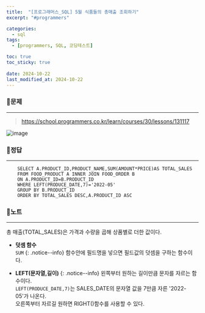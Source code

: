 ```yaml
---
title:  "[프로그래머스_SQL] 5월 식품들의 총매출 조회하기"
excerpt: "#programmers"

categories:
  - sql
tags:
  - [programmers, SQL, 코딩테스트]

toc: true
toc_sticky: true
 
date: 2024-10-22
last_modified_at: 2024-10-22
---
```


### 📜문제
-----
> <https://school.programmers.co.kr/learn/courses/30/lessons/131117>

![image](https://github.com/user-attachments/assets/a8a0b1ed-f08b-482f-85bc-5c82fe320133)
    
    
### 📜정답
-----
```
    SELECT A.PRODUCT_ID,PRODUCT_NAME,SUM(AMOUNT*PRICE)AS TOTAL_SALES 
    FROM FOOD_PRODUCT A INNER JOIN FOOD_ORDER B
    ON A.PRODUCT_ID=B.PRODUCT_ID
    WHERE LEFT(PRODUCE_DATE,7)='2022-05'
    GROUP BY B.PRODUCT_ID
    ORDER BY TOTAL_SALES DESC,A.PRODUCT_ID ASC
```

  
### 📜노트
-----
총 매출(TOTAL_SALES)은 가격과 수량을 곱해 상품별로 더한 값이다.    
      
* **덧셈 함수**  
    `SUM`
{: .notice--info} 
함수안에 필드명을 넣으면 필드값의 덧셈을 구하는 함수이다.
  
  
* **LEFT(문자열,길이)**
{: .notice--info}
왼쪽부터 원하는 길이만큼 문자를 자르는 함수이다.  
`LEFT(PRODUCE_DATE,7)`는 SALES_DATE의 문자열 값을 7만큼 자른 '2022-05'가 나온다.  
오른쪽부터 자르길 원하면 RIGHT()함수를 사용할 수 있다.  


